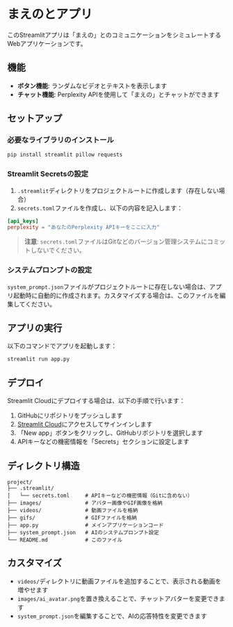 # まえのとアプリ

このStreamlitアプリは「まえの」とのコミュニケーションをシミュレートするWebアプリケーションです。

## 機能

- **ボタン機能**: ランダムなビデオとテキストを表示します
- **チャット機能**: Perplexity APIを使用して「まえの」とチャットができます

## セットアップ

### 必要なライブラリのインストール

```bash
pip install streamlit pillow requests
```

### Streamlit Secretsの設定

1. `.streamlit`ディレクトリをプロジェクトルートに作成します（存在しない場合）
2. `secrets.toml`ファイルを作成し、以下の内容を記入します：

```toml
[api_keys]
perplexity = "あなたのPerplexity APIキーをここに入力"
```

> **注意**: `secrets.toml`ファイルはGitなどのバージョン管理システムにコミットしないでください。

### システムプロンプトの設定

`system_prompt.json`ファイルがプロジェクトルートに存在しない場合は、アプリ起動時に自動的に作成されます。カスタマイズする場合は、このファイルを編集してください。

## アプリの実行

以下のコマンドでアプリを起動します：

```bash
streamlit run app.py
```

## デプロイ

Streamlit Cloudにデプロイする場合は、以下の手順で行います：

1. GitHubにリポジトリをプッシュします
2. [Streamlit Cloud](https://streamlit.io/cloud)にアクセスしてサインインします
3. 「New app」ボタンをクリックし、GitHubリポジトリを選択します
4. APIキーなどの機密情報を「Secrets」セクションに設定します

## ディレクトリ構造

```
project/
├── .streamlit/
│   └── secrets.toml     # APIキーなどの機密情報（Gitに含めない）
├── images/              # アバター画像やGIF画像を格納
├── videos/              # 動画ファイルを格納
├── gifs/                # GIFファイルを格納
├── app.py               # メインアプリケーションコード
├── system_prompt.json   # AIのシステムプロンプト設定
└── README.md            # このファイル
```

## カスタマイズ

- `videos/`ディレクトリに動画ファイルを追加することで、表示される動画を増やせます
- `images/ai_avatar.png`を置き換えることで、チャットアバターを変更できます
- `system_prompt.json`を編集することで、AIの応答特性を変更できます 